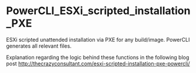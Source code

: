 # PowerCLI_ESXi_scripted_installation_PXE
ESXi scripted unattended installation via PXE for any build/image. PowerCLI generates all relevant files.

Explanation regarding the logic behind these functions in the following blog post http://thecrazyconsultant.com/esxi-scripted-installation-pxe-powercli/
